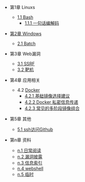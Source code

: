 - 第1章 Linuxs
  - [1.1 Bash](bash.md)
    - [1.1.1 一句话编解码](encode.md)

- [第2章 Windows](windows.md)
  - [2.1 Batch](windows-batch.md)

- 第3章 Web漏洞
  - [3.1 SSRF](ssrf.md)
  - [3.2 靶机](playgroud.md)  
  
- 第4章 应用相关
  - 4.2  [Docker](docker/Readme.md)
    - [4.2.1  基础镜像选择建议](docker/docker-build.md)  
    - [4.2.2  Docker 私密信息传递](docker/docker-secret-build.md)  
    - [4.2.3  常见的多阶段镜像组合](docker/multi-stages-images.md)  
	
- 第5章 其他
  - [5.1 ssh访问Github ](github-ssh.md)

- 第n章 资料
  - [n.1 日常阅读](reading.md)
  - [n.2 漏洞披露](vulrepo.md)
  - [n.3 信息索引](sec-collection.md)  
  - [n.4 webshell](webshell.md)  
  - [n.5 临时](temp.md)  

